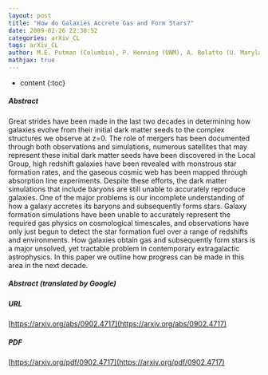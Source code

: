 ```yaml
---
layout: post
title: "How do Galaxies Accrete Gas and Form Stars?"
date: 2009-02-26 22:30:52
categories: arXiv_CL
tags: arXiv_CL
author: M.E. Putman (Columbia), P. Henning (UNM), A. Bolatto (U. Maryland), D. Keres (Harvard), D.J. Pisano (WVU/NRAO), J. Rosenberg (George Mason U.), F. Bigiel (UC-Berkeley), G. Bryan (Columbia), D. Calzetti (U. Mass), C. Carilli (NRAO), J. Charlton (PSU), H.-W. Chen (U. Chicago), J. Darling (U. Colorado), S. Gibson (W. Kentucky), N. Gnedin (FNAL), O. Gnedin (U. Michigan), F. Heitsch (U. Michigan), D. Hunter (Lowell), S. Kannappan (UNC), M. Krumholz (UC-Santa Cruz), A. Lazarian (U. Wisconsin), J. Lazio (NRL), A. Leroy (MPIA), F.J. Lockman (NRAO), M. Mac Low (AMNH), A. Maller (CUNY), G. Meurer (JHU), K. O'Neil (NRAO), J. Ostriker (Princeton), J.E.G. Peek (UCB), J.X. Prochaska (UC-Santa Cruz), R. Rand (UNM), B. Robertson (U. Chicago), D. Schiminovich (Columbia), J. Simon (Carnegie), S. Stanimirovic (UW-Madison),  et al. (9 additional authors not shown)
mathjax: true
---
```


* content
{:toc}

##### Abstract
Great strides have been made in the last two decades in determining how galaxies evolve from their initial dark matter seeds to the complex structures we observe at z=0. The role of mergers has been documented through both observations and simulations, numerous satellites that may represent these initial dark matter seeds have been discovered in the Local Group, high redshift galaxies have been revealed with monstrous star formation rates, and the gaseous cosmic web has been mapped through absorption line experiments. Despite these efforts, the dark matter simulations that include baryons are still unable to accurately reproduce galaxies. One of the major problems is our incomplete understanding of how a galaxy accretes its baryons and subsequently forms stars. Galaxy formation simulations have been unable to accurately represent the required gas physics on cosmological timescales, and observations have only just begun to detect the star formation fuel over a range of redshifts and environments. How galaxies obtain gas and subsequently form stars is a major unsolved, yet tractable problem in contemporary extragalactic astrophysics. In this paper we outline how progress can be made in this area in the next decade.

##### Abstract (translated by Google)


##### URL
[https://arxiv.org/abs/0902.4717](https://arxiv.org/abs/0902.4717)

##### PDF
[https://arxiv.org/pdf/0902.4717](https://arxiv.org/pdf/0902.4717)

